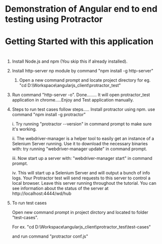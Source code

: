 # Demonstration of Angular end to end testing using Protractor

# Getting Started with this application
#
# 

1. Install Node.js and npm (You skip this if already installed).

2. Install http-server np module by command "npm install -g http-server"

	1.  Open a new command prompt and locate project directory 
		for eg. "cd D:\Workspace\angularjs_client\protractor_test"

3. Run command "http-server -o". Done........ It will open protractor_test application in chrome.....Enjoy and Test application manually.

4. Steps to run test cases follow steps..... Install protractor using npm. use command "npm install -g protractor"

	i. Try running "protractor --version" in command prompt to make sure it's working.

	ii. The webdriver-manager is a helper tool to easily get an instance of a Selenium Server running. Use it to download the 			necessary binaries with: try running "webdriver-manager update"  in command prompt.

	iii. Now start up a server with: "webdriver-manager start" in command prompt.

	iv. This will start up a Selenium Server and will output a bunch of info logs. Your Protractor test will send requests to this 		server to control a local browser. Leave this server running throughout the tutorial. You can see information about the status 	   of the server at http://localhost:4444/wd/hub

4. To run test cases 
	
	Open new command prompt in project dirctory and located to folder "test-cases".

	For ex. "cd D:\Workspace\angularjs_client\protractor_test\test-cases"

	and run command "protractor conf.js"


